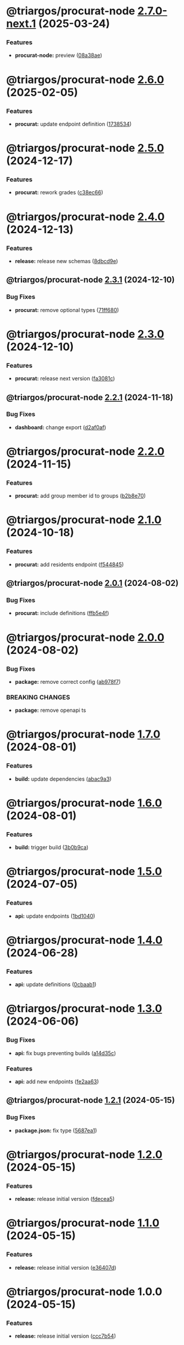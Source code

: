 # @triargos/procurat-node [2.7.0-next.1](https://github.com/triargos/sdks/compare/@triargos/procurat-node@2.6.0...@triargos/procurat-node@2.7.0-next.1) (2025-03-24)


### Features

* **procurat-node:** preview ([08a38ae](https://github.com/triargos/sdks/commit/08a38aecc96576ebb1b0e8c498e6015a23944928))

# @triargos/procurat-node [2.6.0](https://github.com/triargos/sdks/compare/@triargos/procurat-node@2.5.0...@triargos/procurat-node@2.6.0) (2025-02-05)


### Features

* **procurat:** update endpoint definition ([1738534](https://github.com/triargos/sdks/commit/1738534e6894fe36a8e93e8f4ab1f6e803d774f7))

# @triargos/procurat-node [2.5.0](https://github.com/triargos/sdks/compare/@triargos/procurat-node@2.4.0...@triargos/procurat-node@2.5.0) (2024-12-17)


### Features

* **procurat:** rework grades ([c38ec66](https://github.com/triargos/sdks/commit/c38ec666378fd134553e407d91f50bd6d0fd7f6a))

# @triargos/procurat-node [2.4.0](https://github.com/triargos/sdks/compare/@triargos/procurat-node@2.3.1...@triargos/procurat-node@2.4.0) (2024-12-13)


### Features

* **release:** release new schemas ([8dbcd9e](https://github.com/triargos/sdks/commit/8dbcd9ef7d35000e21ade4f1c28aa618b5ed4c2c))

## @triargos/procurat-node [2.3.1](https://github.com/triargos/sdks/compare/@triargos/procurat-node@2.3.0...@triargos/procurat-node@2.3.1) (2024-12-10)


### Bug Fixes

* **procurat:** remove optional types ([71ff680](https://github.com/triargos/sdks/commit/71ff68003be2dc69384360cc3ba7cb59ce70d623))

# @triargos/procurat-node [2.3.0](https://github.com/triargos/sdks/compare/@triargos/procurat-node@2.2.1...@triargos/procurat-node@2.3.0) (2024-12-10)


### Features

* **procurat:** release next version ([fa3081c](https://github.com/triargos/sdks/commit/fa3081c145570d3ce93df6632f2c780877b81b51))

## @triargos/procurat-node [2.2.1](https://github.com/triargos/sdks/compare/@triargos/procurat-node@2.2.0...@triargos/procurat-node@2.2.1) (2024-11-18)


### Bug Fixes

* **dashboard:** change export ([d2af0af](https://github.com/triargos/sdks/commit/d2af0af8e7af2ea021ecec5ee09430c30067bd41))

# @triargos/procurat-node [2.2.0](https://github.com/triargos/sdks/compare/@triargos/procurat-node@2.1.0...@triargos/procurat-node@2.2.0) (2024-11-15)


### Features

* **procurat:** add group member id to groups ([b2b8e70](https://github.com/triargos/sdks/commit/b2b8e7057d0c07e91cbaf7513752b9775af95138))

# @triargos/procurat-node [2.1.0](https://github.com/triargos/sdks/compare/@triargos/procurat-node@2.0.1...@triargos/procurat-node@2.1.0) (2024-10-18)


### Features

* **procurat:** add residents endpoint ([f544845](https://github.com/triargos/sdks/commit/f5448455c0d761480ae4a50ccd47227a81d6d4b3))

## @triargos/procurat-node [2.0.1](https://github.com/triargos/sdks/compare/@triargos/procurat-node@2.0.0...@triargos/procurat-node@2.0.1) (2024-08-02)


### Bug Fixes

* **procurat:** include definitions ([ffb5e4f](https://github.com/triargos/sdks/commit/ffb5e4ff266e82436b39cc9a425a0a2b1d03398e))

# @triargos/procurat-node [2.0.0](https://github.com/triargos/sdks/compare/@triargos/procurat-node@1.7.0...@triargos/procurat-node@2.0.0) (2024-08-02)


### Bug Fixes

* **package:** remove correct config ([ab978f7](https://github.com/triargos/sdks/commit/ab978f71a9c7b6fcba8ce12e394bd42bffe6f563))


### BREAKING CHANGES

* **package:** remove openapi ts

# @triargos/procurat-node [1.7.0](https://github.com/triargos/sdks/compare/@triargos/procurat-node@1.6.0...@triargos/procurat-node@1.7.0) (2024-08-01)


### Features

* **build:** update dependencies ([abac9a3](https://github.com/triargos/sdks/commit/abac9a3782c0485deb3ae3945751b7647a66650f))

# @triargos/procurat-node [1.6.0](https://github.com/triargos/sdks/compare/@triargos/procurat-node@1.5.0...@triargos/procurat-node@1.6.0) (2024-08-01)


### Features

* **build:** trigger build ([3b0b9ca](https://github.com/triargos/sdks/commit/3b0b9caa278ac82217f57b05a1809a7c86ba6fb7))

# @triargos/procurat-node [1.5.0](https://github.com/triargos/sdks/compare/@triargos/procurat-node@1.4.0...@triargos/procurat-node@1.5.0) (2024-07-05)


### Features

* **api:** update endpoints ([1bd1040](https://github.com/triargos/sdks/commit/1bd1040b629c8e135fad6da801c2844c9ea90070))

# @triargos/procurat-node [1.4.0](https://github.com/triargos/sdks/compare/@triargos/procurat-node@1.3.0...@triargos/procurat-node@1.4.0) (2024-06-28)


### Features

* **api:** update definitions ([0cbaab1](https://github.com/triargos/sdks/commit/0cbaab1d6e052034368d86a14fbc068e4fbbdfcb))

# @triargos/procurat-node [1.3.0](https://github.com/triargos/sdks/compare/@triargos/procurat-node@1.2.1...@triargos/procurat-node@1.3.0) (2024-06-06)


### Bug Fixes

* **api:** fix bugs preventing builds ([a14d35c](https://github.com/triargos/sdks/commit/a14d35c0cf0ba464cfec89c36d1752b1874e30e0))


### Features

* **api:** add new endpoints ([fe2aa63](https://github.com/triargos/sdks/commit/fe2aa63e5d8b78ea290b492f14ef80a9416a08bf))

## @triargos/procurat-node [1.2.1](https://github.com/triargos/sdks/compare/@triargos/procurat-node@1.2.0...@triargos/procurat-node@1.2.1) (2024-05-15)


### Bug Fixes

* **package.json:** fix type ([5687ea1](https://github.com/triargos/sdks/commit/5687ea1fbfb5b043bcb1234d30e432999af169b3))

# @triargos/procurat-node [1.2.0](https://github.com/triargos/sdks/compare/@triargos/procurat-node@1.1.0...@triargos/procurat-node@1.2.0) (2024-05-15)


### Features

* **release:** release initial version ([fdecea5](https://github.com/triargos/sdks/commit/fdecea50b4392860164b45a365181631ad98b1fc))

# @triargos/procurat-node [1.1.0](https://github.com/triargos/sdks/compare/@triargos/procurat-node@1.0.0...@triargos/procurat-node@1.1.0) (2024-05-15)


### Features

* **release:** release initial version ([e36407d](https://github.com/triargos/sdks/commit/e36407d02f0614f7cb839a428a9abd1d5220b74f))

# @triargos/procurat-node 1.0.0 (2024-05-15)


### Features

* **release:** release initial version ([ccc7b54](https://github.com/triargos/sdks/commit/ccc7b5453d2a943411535545715cfc5f48845a3c))
